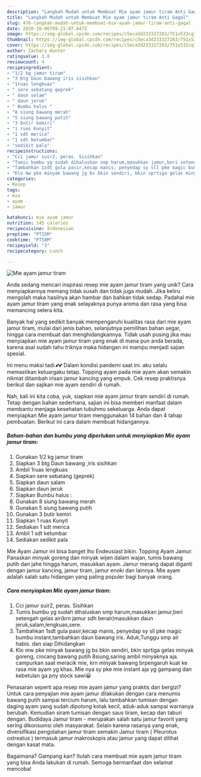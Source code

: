 ```yaml
---
description: "Langkah Mudah untuk Membuat Mie ayam jamur tiram Anti Gagal"
title: "Langkah Mudah untuk Membuat Mie ayam jamur tiram Anti Gagal"
slug: 470-langkah-mudah-untuk-membuat-mie-ayam-jamur-tiram-anti-gagal
date: 2020-10-06T09:21:07.647Z
image: https://img-global.cpcdn.com/recipes/c5eca3d233327283/751x532cq70/mie-ayam-jamur-tiram-foto-resep-utama.jpg
thumbnail: https://img-global.cpcdn.com/recipes/c5eca3d233327283/751x532cq70/mie-ayam-jamur-tiram-foto-resep-utama.jpg
cover: https://img-global.cpcdn.com/recipes/c5eca3d233327283/751x532cq70/mie-ayam-jamur-tiram-foto-resep-utama.jpg
author: Zachary Hunter
ratingvalue: 3.8
reviewcount: 4
recipeingredient:
- "1/2 kg jamur tiram"
- "3 btg Daun bawang iris sisihkan"
- "1ruas lengkuas"
- " sere sebatang geprek"
- " daun salam"
- " daun jeruk"
- " Bumbu halus "
- "8 siung bawang merah"
- "5 siung bawang putih"
- "3 butir kemiri"
- "1 ruas Kunyit"
- "1 sdt merica"
- "1 sdt ketumbar"
- "sedikit pala"
recipeinstructions:
- "Cci jamur suir2, peras. Sisihkan"
- "Tumis bumbu yg sudah dihaluskan smp harum,masukkan jamur,beri setengah gelas air(krn jamur sdh berair)masukkan daun jeruk,salam,lengkuas,sere."
- "Tambahkan 1sdt gula pasir,kecap manis, penyedap sy sll pke magic bumbu instant,tambahkan daun bawang iris. Aduk,Tunggu smp air habis. dan siap Dihidangkan"
- "Klo mw pke minyak bawang jg bs bkin sendiri, bkin sprtiga gelas minyak goreng, cincang bawang putih 8siung,saring ambil minyaknya aja. campurkan saat meracik mie, krn minyak bawang brpengaruh kuat ke rasa mie ayam yg khas. Mie nya sy pke mie instant aja yg gampang dan kebetulan ga pny stock sawi😀"
categories:
- Resep
tags:
- mie
- ayam
- jamur

katakunci: mie ayam jamur 
nutrition: 145 calories
recipecuisine: Indonesian
preptime: "PT15M"
cooktime: "PT58M"
recipeyield: "3"
recipecategory: Lunch

---
```



![Mie ayam jamur tiram](https://img-global.cpcdn.com/recipes/c5eca3d233327283/751x532cq70/mie-ayam-jamur-tiram-foto-resep-utama.jpg)

Anda sedang mencari inspirasi resep mie ayam jamur tiram yang unik? Cara menyiapkannya memang tidak susah dan tidak juga mudah. Jika keliru mengolah maka hasilnya akan hambar dan bahkan tidak sedap. Padahal mie ayam jamur tiram yang enak selayaknya punya aroma dan rasa yang bisa memancing selera kita.

Banyak hal yang sedikit banyak mempengaruhi kualitas rasa dari mie ayam jamur tiram, mulai dari jenis bahan, selanjutnya pemilihan bahan segar, hingga cara membuat dan menghidangkannya. Tidak usah pusing jika mau menyiapkan mie ayam jamur tiram yang enak di mana pun anda berada, karena asal sudah tahu triknya maka hidangan ini mampu menjadi sajian spesial.

Ini menu maksi tadi.💕💕 Dalam kondisi pandemi saat ini. aku selalu memastikan keluargaku tetap. Topping ayam pada mie ayam akan semakin nikmat ditambah irisan jamur kancing yang empuk. Cek resep praktisnya berikut dan sajikan mie ayam sendiri di rumah.


Nah, kali ini kita coba, yuk, siapkan mie ayam jamur tiram sendiri di rumah. Tetap dengan bahan sederhana, sajian ini bisa memberi manfaat dalam membantu menjaga kesehatan tubuhmu sekeluarga. Anda dapat menyiapkan Mie ayam jamur tiram menggunakan 14 bahan dan 4 tahap pembuatan. Berikut ini cara dalam membuat hidangannya.

<!--inarticleads1-->

##### Bahan-bahan dan bumbu yang diperlukan untuk menyiapkan Mie ayam jamur tiram:

1. Gunakan 1/2 kg jamur tiram
1. Siapkan 3 btg Daun bawang ,iris sisihkan
1. Ambil 1ruas lengkuas
1. Siapkan  sere sebatang (geprek)
1. Siapkan  daun salam
1. Siapkan  daun jeruk
1. Siapkan  Bumbu halus :
1. Gunakan 8 siung bawang merah
1. Gunakan 5 siung bawang putih
1. Gunakan 3 butir kemiri
1. Siapkan 1 ruas Kunyit
1. Sediakan 1 sdt merica
1. Ambil 1 sdt ketumbar
1. Sediakan sedikit pala


Mie Ayam Jamur ini bisa banget lho Endeusiast bikin. Topping Ayam Jamur: Panaskan minyak goreng dan minyak wijen dalam wajan, tumis bawang putih dan jahe hingga harum, masukkan ayam. Jamur merang dapat diganti dengan jamur kancing, jamur tiram, jamur enoki dan lainnya. Mie ayam adalah salah satu hidangan yang paling populer bagi banyak orang. 

<!--inarticleads2-->

##### Cara menyiapkan Mie ayam jamur tiram:

1. Cci jamur suir2, peras. Sisihkan
1. Tumis bumbu yg sudah dihaluskan smp harum,masukkan jamur,beri setengah gelas air(krn jamur sdh berair)masukkan daun jeruk,salam,lengkuas,sere.
1. Tambahkan 1sdt gula pasir,kecap manis, penyedap sy sll pke magic bumbu instant,tambahkan daun bawang iris. Aduk,Tunggu smp air habis. dan siap Dihidangkan
1. Klo mw pke minyak bawang jg bs bkin sendiri, bkin sprtiga gelas minyak goreng, cincang bawang putih 8siung,saring ambil minyaknya aja. campurkan saat meracik mie, krn minyak bawang brpengaruh kuat ke rasa mie ayam yg khas. Mie nya sy pke mie instant aja yg gampang dan kebetulan ga pny stock sawi😀


Penasaran seperti apa resep mie ayam jamur yang praktis dan bergizi? Untuk cara penyajian mie ayam jamur dilakukan dengan cara menumis bawang putih sampai tercium harum, lalu tambahkan tumisan dengan daging ayam yang sudah dipotong kotak kecil, aduk-aduk sampai warnanya berubah. Kemudian siram tumisan dengan saus tiram, kecap dan taburi dengan. Budidaya Jamur tiram - merupakan salah satu jamur favorit yang sering dikonsumsi oleh masyarakat. Selain karena rasanya yang enak, diversifikasi pengolahan jamur tiram semakin Jamur tiram ( Pleurotus ostreatus ) termasuk jamur makroskopis atau jamur yang dapat dilihat dengan kasat mata. 

Bagaimana? Gampang kan? Itulah cara membuat mie ayam jamur tiram yang bisa Anda lakukan di rumah. Semoga bermanfaat dan selamat mencoba!
